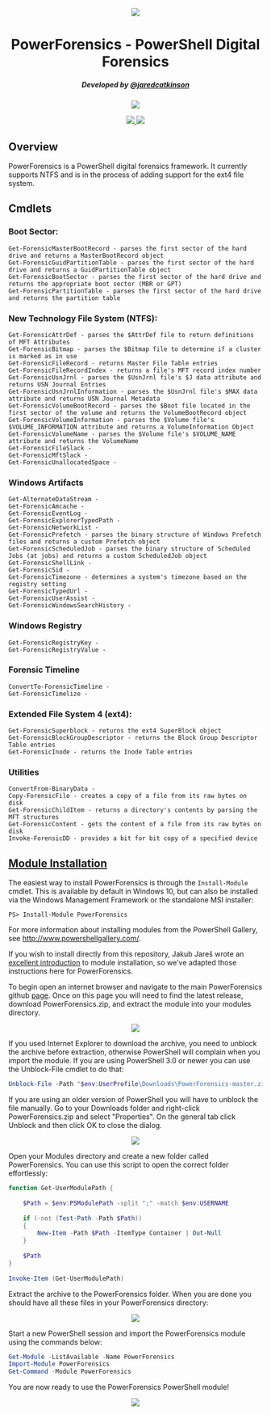 <p align="center">
  <img src="https://2.bp.blogspot.com/-1LLYVd_quJU/VZVojHdUc-I/AAAAAAAAAy4/OOfTAKgq458/s1600/New_PowerForensics_Blue_xsmall_nontransparent.png">
</p>

<h1 align="center">PowerForensics - PowerShell Digital Forensics</h1>

<h5 align="center">Developed by <a href="https://twitter.com/jaredcatkinson">@jaredcatkinson</a></h5>

<p align="center">
  <a href="https://gitter.im/Invoke-IR/PowerForensics">
    <img src="https://badges.gitter.im/Join%20Chat.svg">
  </a>
</p>
<p align="center">
  <a href="https://waffle.io/Invoke-IR/PowerForensics">
    <img src="https://badge.waffle.io/Invoke-IR/PowerForensics.png?label=ready&title=Ready">
  </a>
  <a href="https://waffle.io/Invoke-IR/PowerForensics">
    <img src="https://badge.waffle.io/Invoke-IR/PowerForensics.png?label=in%20progress&title=In%20Progress">
  </a>
</p>

## Overview
PowerForensics is a PowerShell digital forensics framework. It currently
supports NTFS and is in the process of adding support for the ext4 file system.

## Cmdlets
### Boot Sector:
```
Get-ForensicMasterBootRecord - parses the first sector of the hard drive and returns a MasterBootRecord object
Get-ForensicGuidPartitionTable - parses the first sector of the hard drive and returns a GuidPartitionTable object
Get-ForensicBootSector - parses the first sector of the hard drive and returns the appropriate boot sector (MBR or GPT)
Get-ForensicPartitionTable - parses the first sector of the hard drive and returns the partition table
```

### New Technology File System (NTFS):
```
Get-ForensicAttrDef - parses the $AttrDef file to return definitions of MFT Attributes 
Get-ForensicBitmap - parses the $Bitmap file to determine if a cluster is marked as in use
Get-ForensicFileRecord - returns Master File Table entries
Get-ForensicFileRecordIndex - returns a file's MFT record index number
Get-ForensicUsnJrnl - parses the $UsnJrnl file's $J data attribute and returns USN Journal Entries
Get-ForensicUsnJrnlInformation - parses the $UsnJrnl file's $MAX data attribute and returns USN Journal Metadata
Get-ForensicVolumeBootRecord - parses the $Boot file located in the first sector of the volume and returns the VolumeBootRecord object
Get-ForensicVolumeInformation - parses the $Volume file's $VOLUME_INFORMATION attribute and returns a VolumeInformation Object
Get-ForensicVolumeName - parses the $Volume file's $VOLUME_NAME attribute and returns the VolumeName
Get-ForensicFileSlack -
Get-ForensicMftSlack -
Get-ForensicUnallocatedSpace -  
```

### Windows Artifacts
```
Get-AlternateDataStream - 
Get-ForensicAmcache - 
Get-ForensicEventLog -
Get-ForensicExplorerTypedPath - 
Get-ForensicNetworkList -  
Get-ForensicPrefetch - parses the binary structure of Windows Prefetch files and returns a custom Prefetch object
Get-ForensicScheduledJob - parses the binary structure of Scheduled Jobs (at jobs) and returns a custom ScheduledJob object
Get-ForensicShellLink - 
Get-ForensicSid -  
Get-ForensicTimezone - determines a system's timezone based on the registry setting
Get-ForensicTypedUrl - 
Get-ForensicUserAssist - 
Get-ForensicWindowsSearchHistory - 
```

### Windows Registry
```
Get-ForensicRegistryKey - 
Get-ForensicRegistryValue - 

```

### Forensic Timeline
```
ConvertTo-ForensicTimeline - 
Get-ForensicTimelize - 
```

### Extended File System 4 (ext4):
```
Get-ForensicSuperblock - returns the ext4 SuperBlock object
Get-ForensicBlockGroupDescriptor - returns the Block Group Descriptor Table entries
Get-ForensicInode - returns the Inode Table entries
```

### Utilities
```
ConvertFrom-BinaryData - 
Copy-ForensicFile - creates a copy of a file from its raw bytes on disk 
Get-ForensicChildItem - returns a directory's contents by parsing the MFT structures
Get-ForensicContent - gets the content of a file from its raw bytes on disk
Invoke-ForensicDD - provides a bit for bit copy of a specified device
```

## [Module Installation](https://msdn.microsoft.com/en-us/library/dd878350(v=vs.85).aspx)
The easiest way to install PowerForensics is through the  ```Install-Module``` cmdlet. This is available by default in Windows 10, but can also be installed via the Windows Management Framework or the standalone MSI installer:

```
PS> Install-Module PowerForensics
```

For more information about installing modules from the PowerShell Gallery, see http://www.powershellgallery.com/.

If you wish to install directly from this repository, Jakub Jareš wrote an [excellent introduction](http://www.powershellmagazine.com/2014/03/12/get-started-with-pester-powershell-unit-testing-framework/) to module installation, so we've adapted those instructions here for PowerForensics. 

To begin open an internet browser and navigate to the main PowerForensics github [page](https://github.com/Invoke-IR/PowerForensics/releases). Once on this page you will need to find the latest release, download PowerForensics.zip, and extract the module into your modules directory.

<p align="center">
  <img src="https://1.bp.blogspot.com/-9iysGot_Irw/VlI8VYZef7I/AAAAAAAAA9Y/ud-z17k6I0s/s1600/Screenshot%2B2015-11-22%2B17.04.13.png">
</p>

If you used Internet Explorer to download the archive, you need to unblock the archive before extraction, otherwise PowerShell will complain when you import the module. If you are using PowerShell 3.0 or newer you can use the Unblock-File cmdlet to do that:
```powershell
Unblock-File -Path "$env:UserProfile\Downloads\PowerForensics-master.zip"
```

If you are using an older version of PowerShell you will have to unblock the file manually. Go to your Downloads folder and right-click PowerForensics.zip and select "Properties". On the general tab click Unblock and then click OK to close the dialog.

<p align="center">
  <img src="https://3.bp.blogspot.com/-9l3ETdnI_YE/VlI-grV7etI/AAAAAAAAA9s/IQjL_Zvfw64/s400/Screenshot%2B2015-11-22%2B17.15.00.png">
</p>

Open your Modules directory and create a new folder called PowerForensics. You can use this script to open the correct folder effortlessly:
```powershell
function Get-UserModulePath {
 
    $Path = $env:PSModulePath -split ";" -match $env:USERNAME
 
    if (-not (Test-Path -Path $Path))
    {
        New-Item -Path $Path -ItemType Container | Out-Null
    }
    
    $Path
}
 
Invoke-Item (Get-UserModulePath)
```

Extract the archive to the PowerForensics folder. When you are done you should have all these files in your PowerForensics directory:

<p align="center">
  <img src="https://4.bp.blogspot.com/-kP8N4QXDO2A/VlI-mvXCY8I/AAAAAAAAA9w/V2-MFg1Tg90/s1600/Screenshot%2B2015-11-22%2B17.13.19.png">
</p>

Start a new PowerShell session and import the PowerForensics module using the commands below:
```powershell
Get-Module -ListAvailable -Name PowerForensics
Import-Module PowerForensics
Get-Command -Module PowerForensics
```

You are now ready to use the PowerForensics PowerShell module!

<p align="center">
  <img src="https://2.bp.blogspot.com/-1LLYVd_quJU/VZVojHdUc-I/AAAAAAAAAy4/OOfTAKgq458/s1600/New_PowerForensics_Blue_xsmall_nontransparent.png">
</p>
